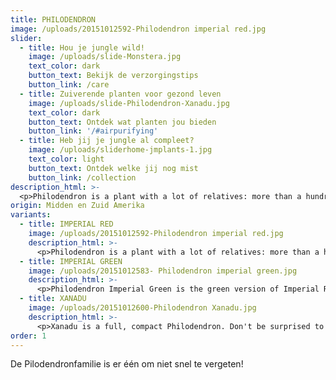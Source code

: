 ```yaml
---
title: PHILODENDRON
image: /uploads/20151012592-Philodendron imperial red.jpg
slider:
  - title: Hou je jungle wild!
    image: /uploads/slide-Monstera.jpg
    text_color: dark
    button_text: Bekijk de verzorgingstips
    button_link: /care
  - title: Zuiverende planten voor gezond leven
    image: /uploads/slide-Philodendron-Xanadu.jpg
    text_color: dark
    button_text: Ontdek wat planten jou bieden
    button_link: '/#airpurifying'
  - title: Heb jij je jungle al compleet?
    image: /uploads/sliderhome-jmplants-1.jpg
    text_color: light
    button_text: Ontdek welke jij nog mist
    button_link: /collection
description_html: >-
  <p>Philodendron is a plant with a lot of relatives: more than a hundred, in fact, all of which are native to Central and South America. What makes this particular variety so unique is its large, sturdy leaves. Each variety of Philodendron has its own unique leaves, which range from oval to heart-shaped. They also come in varying shades of green and even red. These extremely strong plants can grow to impressive sizes!</p><p>Imperial Red is by far the most decorative of the Philodendrons, with a dark red colour that borders on purple. This, paired with its large leaves, makes it a real eye-catcher in the home.</p>
origin: Midden en Zuid Amerika
variants:
  - title: IMPERIAL RED
    image: /uploads/20151012592-Philodendron imperial red.jpg
    description_html: >-
      <p>Philodendron is a plant with a lot of relatives: more than a hundred, in fact, all of which are native to Central and South America. What makes this particular variety so unique is its large, sturdy leaves. Each variety of Philodendron has its own unique leaves, which range from oval to heart-shaped. They also come in varying shades of green and even red. These extremely strong plants can grow to impressive sizes!</p><p>Imperial Red is by far the most decorative of the Philodendrons, with a dark red colour that borders on purple. This, paired with its large leaves, makes it a real eye-catcher in the home.</p>
  - title: IMPERIAL GREEN
    image: /uploads/20151012583- Philodendron imperial green.jpg
    description_html: >-
      <p>Philodendron Imperial Green is the green version of Imperial Red. The bright green leaves can transform any room into an urban jungle. Bonus: it's also extremely easy to care for.</p>
  - title: XANADU
    image: /uploads/20151012600-Philodendron Xanadu.jpg
    description_html: >-
      <p>Xanadu is a full, compact Philodendron. Don't be surprised to find aerial roots on this variety! The older this plant gets, the more beautiful it becomes.</p>
order: 1
---
```



De Pilodendronfamilie is er één om niet snel te vergeten!